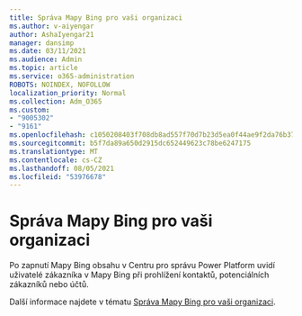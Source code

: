 ```yaml
---
title: Správa Mapy Bing pro vaši organizaci
ms.author: v-aiyengar
author: AshaIyengar21
manager: dansimp
ms.date: 03/11/2021
ms.audience: Admin
ms.topic: article
ms.service: o365-administration
ROBOTS: NOINDEX, NOFOLLOW
localization_priority: Normal
ms.collection: Adm_O365
ms.custom:
- "9005302"
- "9161"
ms.openlocfilehash: c1050208403f708db8ad557f70d7b23d5ea0f44ae9f2da76b37ead2b9b90436e
ms.sourcegitcommit: b5f7da89a650d2915dc652449623c78be6247175
ms.translationtype: MT
ms.contentlocale: cs-CZ
ms.lasthandoff: 08/05/2021
ms.locfileid: "53976678"
---
```

# <a name="manage-bing-maps-for-your-organization"></a>Správa Mapy Bing pro vaši organizaci

Po zapnutí Mapy Bing obsahu  v Centru pro správu Power Platform uvidí uživatelé zákazníka v Mapy Bing při prohlížení kontaktů, potenciálních zákazníků nebo účtů.

Další informace najdete v tématu [Správa Mapy Bing pro vaši organizaci](https://go.microsoft.com/fwlink/?linkid=2152757).